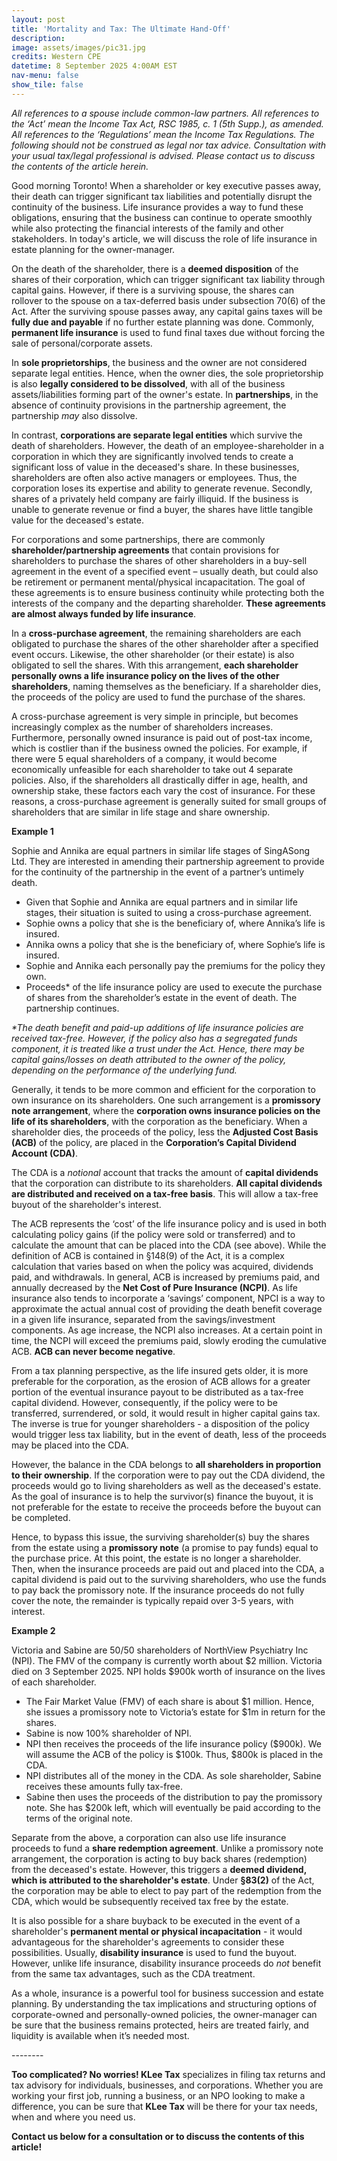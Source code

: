 ```yaml
---
layout: post
title: 'Mortality and Tax: The Ultimate Hand-Off'
description: 
image: assets/images/pic31.jpg
credits: Western CPE
datetime: 8 September 2025 4:00AM EST
nav-menu: false
show_tile: false
---
```


<!-- Content -->
<div class="row">
  <div class="12u">
  <p><i>All references to a spouse include common-law partners. All references to the ‘Act’ mean the Income Tax Act, RSC 1985, c. 1 (5th Supp.), as amended. All references to the ‘Regulations’ mean the Income Tax Regulations. The following should not be construed as legal nor tax advice. Consultation with your usual tax/legal professional is advised. Please contact us to discuss the contents of the article herein.</i></p>
  <p>Good morning Toronto! When a shareholder or key executive passes away, their death can trigger significant tax liabilities and potentially disrupt the continuity of the business. Life insurance provides a way to fund these obligations, ensuring that the business can continue to operate smoothly while also protecting the financial interests of the family and other stakeholders. In today's article, we will discuss the role of life insurance in estate planning for the owner-manager. </p>
  <p>On the death of the shareholder, there is a <b>deemed disposition</b> of the shares of their corporation, which can trigger significant tax liability through capital gains. However, if there is a surviving spouse, the shares can rollover to the spouse on a tax-deferred basis under subsection 70(6) of the Act. After the surviving spouse passes away, any capital gains taxes will be <b>fully due and payable</b> if no further estate planning was done. Commonly, <b>permanent life insurance</b> is used to fund final taxes due without forcing the sale of personal/corporate assets. </p>
  <p>In <b>sole proprietorships</b>, the business and the owner are not considered separate legal entities. Hence, when the owner dies, the sole proprietorship is also <b>legally considered to be dissolved</b>, with all of the business assets/liabilities forming part of the owner's estate. In <b>partnerships</b>, in the absence of continuity provisions in the partnership agreement, the partnership <i>may</i> also dissolve.</p>
  <p>In contrast, <b>corporations are separate legal entities</b> which survive the death of shareholders. However, the death of an employee-shareholder in a corporation in which they are significantly involved tends to create a significant loss of value in the deceased's share. In these businesses, shareholders are often also active managers or employees. Thus, the corporation loses its expertise and ability to generate revenue. Secondly, shares of a privately held company are fairly illiquid. If the business is unable to generate revenue or find a buyer, the shares have little tangible value for the deceased's estate.</p>
  <p>For corporations and some partnerships, there are commonly <b>shareholder/partnership agreements</b> that contain provisions for shareholders to purchase the shares of other shareholders in a buy-sell agreement in the event of a specified event – usually death, but could also be retirement or permanent mental/physical incapacitation. The goal of these agreements is to ensure business continuity while protecting both the interests of the company and the departing shareholder. <b>These agreements are almost always funded by life insurance</b>.</p>
  <p>In a <b>cross-purchase agreement</b>, the remaining shareholders are each obligated to purchase the shares of the other shareholder after a specified event occurs. Likewise, the other shareholder (or their estate) is also obligated to sell the shares. With this arrangement, <b>each shareholder personally owns a life insurance policy on the lives of the other shareholders</b>, naming themselves as the beneficiary. If a shareholder dies, the proceeds of the policy are used to fund the purchase of the shares.</p>
  <p>A cross-purchase agreement is very simple in principle, but becomes increasingly complex as the number of shareholders increases. Furthermore, personally owned insurance is paid out of post-tax income, which is costlier than if the business owned the policies. For example, if there were 5 equal shareholders of a company, it would become economically unfeasible for each shareholder to take out 4 separate policies. Also, if the shareholders all drastically differ in age, health, and ownership stake, these factors each vary the cost of insurance. For these reasons, a cross-purchase agreement is generally suited for small groups of shareholders that are similar in life stage and share ownership.</p>
  <div class="box">
    <p><b>Example 1</b></p>
    <p>Sophie and Annika are equal partners in similar life stages of SingASong Ltd. They are interested in amending their partnership agreement to provide for the continuity of the partnership in the event of a partner’s untimely death.</p>
    <ul>
      <li>Given that Sophie and Annika are equal partners and in similar life stages, their situation is suited to using a cross-purchase agreement.</li>
      <li>Sophie owns a policy that she is the beneficiary of, where Annika’s life is insured.</li>
      <li>Annika owns a policy that she is the beneficiary of, where Sophie’s life is insured.</li>
      <li>Sophie and Annika each personally pay the premiums for the policy they own.</li>
      <li>Proceeds* of the life insurance policy are used to execute the purchase of shares from the shareholder’s estate in the event of death. The partnership continues.</li>
    </ul>
    <p><i>*The death benefit and paid-up additions of life insurance policies are received tax-free. However, if the policy also has a segregated funds component, it is treated like a trust under the Act. Hence, there may be capital gains/losses on death attributed to the owner of the policy, depending on the performance of the underlying fund.</i></p>
  </div>
  <p>Generally, it tends to be more common and efficient for the corporation to own insurance on its shareholders. One such arrangement is a <b>promissory note arrangement</b>, where the <b>corporation owns insurance policies on the life of its shareholders</b>, with the corporation as the beneficiary. When a shareholder dies, the proceeds of the policy, less the <b>Adjusted Cost Basis (ACB)</b> of the policy, are placed in the <b>Corporation’s Capital Dividend Account (CDA)</b>.</p>
  <p>The CDA is a <i>notional</i> account that tracks the amount of <b>capital dividends</b> that the corporation can distribute to its shareholders. <b>All capital dividends are distributed and received on a tax-free basis</b>. This will allow a tax-free buyout of the shareholder's interest.</p>
  <p>The ACB represents the ‘cost’ of the life insurance policy and is used in both calculating policy gains (if the policy were sold or transferred) and to calculate the amount that can be placed into the CDA (see above). While the definition of ACB is contained in §148(9) of the Act, it is a complex calculation that varies based on when the policy was acquired, dividends paid, and withdrawals. In general, ACB is increased by premiums paid, and annually decreased by the <b>Net Cost of Pure Insurance (NCPI)</b>. As life insurance also tends to incorporate a ‘savings’ component, NPCI is a way to approximate the actual annual cost of providing the death benefit coverage in a given life insurance, separated from the savings/investment components. As age increase, the NCPI also increases. At a certain point in time, the NCPI will exceed the premiums paid, slowly eroding the cumulative ACB. <b>ACB can never become negative</b>.</p>
  <p>From a tax planning perspective, as the life insured gets older, it is more preferable for the corporation, as the erosion of ACB allows for a greater portion of the eventual insurance payout to be distributed as a tax-free capital dividend. However, consequently, if the policy were to be transferred, surrendered, or sold, it would result in higher capital gains tax. The inverse is true for younger shareholders - a disposition of the policy would trigger less tax liability, but in the event of death, less of the proceeds may be placed into the CDA.</p>
  <p>However, the balance in the CDA belongs to <b>all shareholders in proportion to their ownership</b>. If the corporation were to pay out the CDA dividend, the proceeds would go to living shareholders as well as the deceased's estate. As the goal of insurance is to help the survivor(s) finance the buyout, it is not preferable for the estate to receive the proceeds before the buyout can be completed.</p>
  <p>Hence, to bypass this issue, the surviving shareholder(s) buy the shares from the estate using a <b>promissory note</b> (a promise to pay funds) equal to the purchase price. At this point, the estate is no longer a shareholder. Then, when the insurance proceeds are paid out and placed into the CDA, a capital dividend is paid out to the surviving shareholders, who use the funds to pay back the promissory note. If the insurance proceeds do not fully cover the note, the remainder is typically repaid over 3-5 years, with interest.</p>
  <div class="box">
    <p><b>Example 2</b></p>
    <p>Victoria and Sabine are 50/50 shareholders of NorthView Psychiatry Inc (NPI). The FMV of the company is currently worth about $2 million. Victoria died on 3 September 2025. NPI holds $900k worth of insurance on the lives of each shareholder. </p>
    <ul>
      <li>The Fair Market Value (FMV) of each share is about $1 million. Hence, she issues a promissory note to Victoria’s estate for $1m in return for the shares.</li>
      <li>Sabine is now 100% shareholder of NPI.</li>
      <li>NPI then receives the proceeds of the life insurance policy ($900k). We will assume the ACB of the policy is $100k. Thus, $800k is placed in the CDA.</li>
      <li>NPI distributes all of the money in the CDA. As sole shareholder, Sabine receives these amounts fully tax-free.</li>
      <li>Sabine then uses the proceeds of the distribution to pay the promissory note. She has $200k left, which will eventually be paid according to the terms of the original note.</li>
    </ul>
  </div>
  <p>Separate from the above, a corporation can also use life insurance proceeds to fund a <b>share redemption agreement</b>. Unlike a promissory note arrangement, the corporation is acting to buy back shares (redemption) from the deceased's estate. However, this triggers a <b>deemed dividend, which is attributed to the shareholder's estate</b>. Under <b>§83(2)</b> of the Act, the corporation may be able to elect to pay part of the redemption from the CDA, which would be subsequently received tax free by the estate.</p>
  <p>It is also possible for a share buyback to be executed in the event of a shareholder's <b>permanent mental or physical incapacitation</b> - it would advantageous for the shareholder's agreements to consider these possibilities. Usually, <b>disability insurance</b> is used to fund the buyout. However, unlike life insurance, disability insurance proceeds do <i>not</i> benefit from the same tax advantages, such as the CDA treatment.</p>
  <p>As a whole, insurance is a powerful tool for business succession and estate planning. By understanding the tax implications and structuring options of corporate-owned and personally-owned policies, the owner-manager can be sure that the business remains protected, heirs are treated fairly, and liquidity is available when it’s needed most.</p>
  <p>--------</p>
  <p><b>Too complicated? No worries! KLee Tax</b> specializes in filing tax returns and tax advisory for individuals, businesses, and corporations. Whether you are working your first job, running a business, or an NPO looking to make a difference, you can be sure that <b>KLee Tax</b> will be there for your tax needs, when and where you need us.</p>
  <p><b>Contact us below for a consultation or to discuss the contents of this article!</b></p>